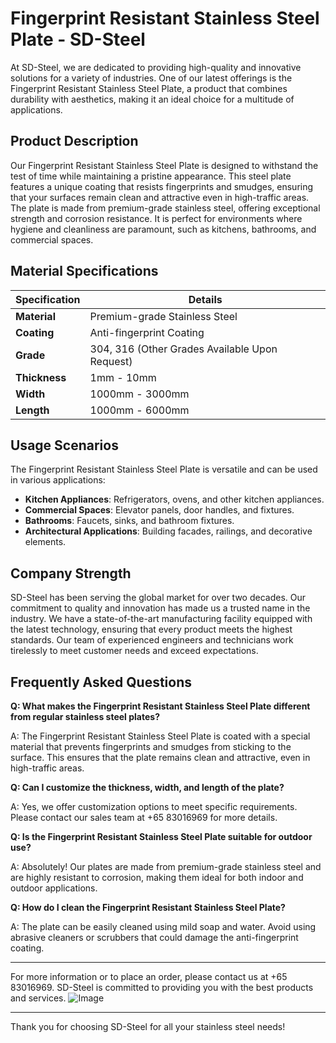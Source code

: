 # Fingerprint Resistant Stainless Steel Plate - SD-Steel

At SD-Steel, we are dedicated to providing high-quality and innovative solutions for a variety of industries. One of our latest offerings is the Fingerprint Resistant Stainless Steel Plate, a product that combines durability with aesthetics, making it an ideal choice for a multitude of applications.

## Product Description

Our Fingerprint Resistant Stainless Steel Plate is designed to withstand the test of time while maintaining a pristine appearance. This steel plate features a unique coating that resists fingerprints and smudges, ensuring that your surfaces remain clean and attractive even in high-traffic areas. The plate is made from premium-grade stainless steel, offering exceptional strength and corrosion resistance. It is perfect for environments where hygiene and cleanliness are paramount, such as kitchens, bathrooms, and commercial spaces.

## Material Specifications

| **Specification** | **Details** |
|-------------------|-------------|
| **Material**      | Premium-grade Stainless Steel |
| **Coating**       | Anti-fingerprint Coating |
| **Grade**         | 304, 316 (Other Grades Available Upon Request) |
| **Thickness**     | 1mm - 10mm |
| **Width**         | 1000mm - 3000mm |
| **Length**        | 1000mm - 6000mm |

## Usage Scenarios

The Fingerprint Resistant Stainless Steel Plate is versatile and can be used in various applications:

- **Kitchen Appliances**: Refrigerators, ovens, and other kitchen appliances.
- **Commercial Spaces**: Elevator panels, door handles, and fixtures.
- **Bathrooms**: Faucets, sinks, and bathroom fixtures.
- **Architectural Applications**: Building facades, railings, and decorative elements.

## Company Strength

SD-Steel has been serving the global market for over two decades. Our commitment to quality and innovation has made us a trusted name in the industry. We have a state-of-the-art manufacturing facility equipped with the latest technology, ensuring that every product meets the highest standards. Our team of experienced engineers and technicians work tirelessly to meet customer needs and exceed expectations.

## Frequently Asked Questions

**Q: What makes the Fingerprint Resistant Stainless Steel Plate different from regular stainless steel plates?**

A: The Fingerprint Resistant Stainless Steel Plate is coated with a special material that prevents fingerprints and smudges from sticking to the surface. This ensures that the plate remains clean and attractive, even in high-traffic areas.

**Q: Can I customize the thickness, width, and length of the plate?**

A: Yes, we offer customization options to meet specific requirements. Please contact our sales team at +65 83016969 for more details.

**Q: Is the Fingerprint Resistant Stainless Steel Plate suitable for outdoor use?**

A: Absolutely! Our plates are made from premium-grade stainless steel and are highly resistant to corrosion, making them ideal for both indoor and outdoor applications.

**Q: How do I clean the Fingerprint Resistant Stainless Steel Plate?**

A: The plate can be easily cleaned using mild soap and water. Avoid using abrasive cleaners or scrubbers that could damage the anti-fingerprint coating.

---

For more information or to place an order, please contact us at +65 83016969. SD-Steel is committed to providing you with the best products and services. ![Image](https://github.com/user-attachments/assets/2567258e-e124-4816-932d-1809bd27ef0b)

---

Thank you for choosing SD-Steel for all your stainless steel needs!